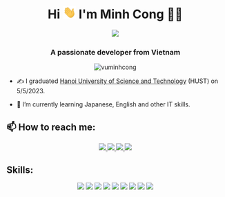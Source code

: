 <h1 align="center">Hi <img src="https://raw.githubusercontent.com/ABSphreak/ABSphreak/master/gifs/Hi.gif" width="30px"> I'm Minh Cong 👨‍💻</h1>
<p align="center"><img src="https://img.icons8.com/color/48/000000/vietnam-circular.png"/></p>
<h3 align="center">A passionate developer from Vietnam </h3>
<p align="center"> <img src="https://komarev.com/ghpvc/?username=vuminhcong" alt="vuminhcong" /></p>
  
- ✍ I graduated [Hanoi University of Science and Technology](https://soict.hust.edu.vn) (HUST) on 5/5/2023.

- 🌱 I’m currently learning Japanese, English and other IT skills.


## 📫 How to reach me:
<p align="center">
  <a href="https://www.facebook.com/MinhCong999" alt="Facebook">
    <img src="https://img.icons8.com/fluent/48/000000/facebook-new.png" target="_blank" />
  </a> 
  <a href="https://github.com/VuMinhCong" alt="Github">
    <img src="https://img.icons8.com/fluent/48/000000/github.png"/>
  </a> 
  <a href="https://www.youtube.com/channel/UC26GaJgemjigcgVqkvYAwbA" alt="Youtube channel" target="_blank" >
    <img src="https://img.icons8.com/fluent/48/000000/youtube-play.png"/>
  <a href="minhcong.vu99@gmail.com" alt="Email">
    <img src="https://img.icons8.com/fluent/48/000000/mailing.png"/>
  </a>
</p>

## Skills:
<p align="center">
  <img src="https://img.icons8.com/color/48/000000/microsoft-sql-server.png"/>
  <img src="https://img.icons8.com/color/48/000000/mysql-logo.png"/>
  <img src="https://img.icons8.com/color/48/000000/mongodb.png"/>
  <img src="https://img.icons8.com/fluent/48/000000/matlab.png"/>
  <img src="https://img.icons8.com/color/48/000000/git.png"/>
  <img src="https://img.icons8.com/color/48/000000/github-2.png"/>
  <img src="https://img.icons8.com/color/48/000000/visual-studio-code-2019.png"/>
<!--   <img src="https://img.icons8.com/color/48/000000/visual-studio-2019.png"/> -->
  <img src="https://img.icons8.com/office/48/000000/java-eclipse.png"/>
  <img src="https://img.icons8.com/color/48/000000/trello.png"/>
</p>
